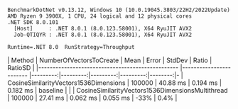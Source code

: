 ```

BenchmarkDotNet v0.13.12, Windows 10 (10.0.19045.3803/22H2/2022Update)
AMD Ryzen 9 3900X, 1 CPU, 24 logical and 12 physical cores
.NET SDK 8.0.101
  [Host]     : .NET 8.0.1 (8.0.123.58001), X64 RyuJIT AVX2
  Job-QTIQYR : .NET 8.0.1 (8.0.123.58001), X64 RyuJIT AVX2

Runtime=.NET 8.0  RunStrategy=Throughput  

```
| Method                                           | NumberOfVectorsToCreate | Mean     | Error    | StdDev   | Ratio    | RatioSD | 
|------------------------------------------------- |------------------------ |---------:|---------:|---------:|---------:|--------:|-
| CosineSimilarityVectors1536Dimensions            | 100000                  | 40.88 ms | 0.194 ms | 0.182 ms | baseline |         | 
| CosineSimilarityVectors1536DimensionsMultithread | 100000                  | 27.41 ms | 0.062 ms | 0.055 ms |     -33% |    0.4% | 
